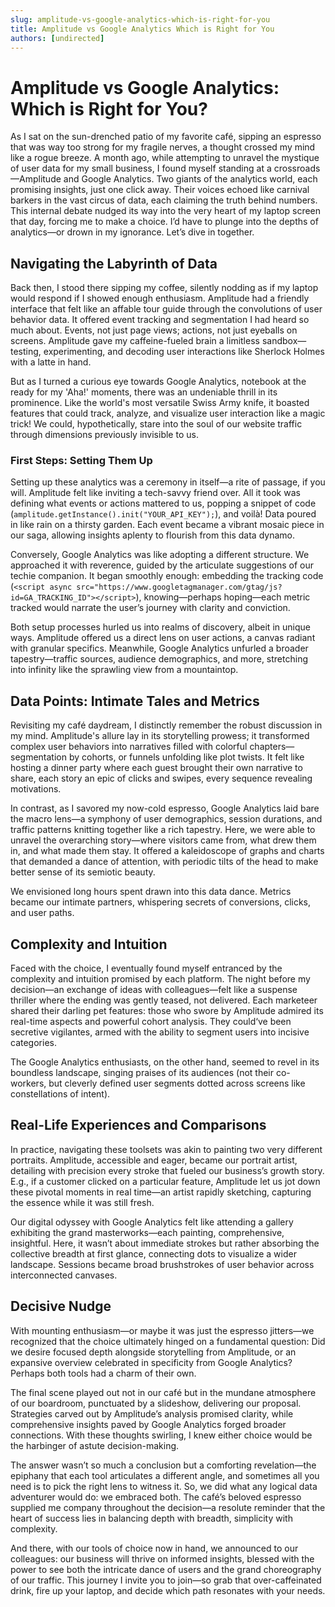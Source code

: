 ```yaml
---
slug: amplitude-vs-google-analytics-which-is-right-for-you
title: Amplitude vs Google Analytics Which is Right for You
authors: [undirected]
---
```



# Amplitude vs Google Analytics: Which is Right for You?

As I sat on the sun-drenched patio of my favorite café, sipping an espresso that was way too strong for my fragile nerves, a thought crossed my mind like a rogue breeze. A month ago, while attempting to unravel the mystique of user data for my small business, I found myself standing at a crossroads—Amplitude and Google Analytics. Two giants of the analytics world, each promising insights, just one click away. Their voices echoed like carnival barkers in the vast circus of data, each claiming the truth behind numbers. This internal debate nudged its way into the very heart of my laptop screen that day, forcing me to make a choice. I’d have to plunge into the depths of analytics—or drown in my ignorance. Let’s dive in together.

## Navigating the Labyrinth of Data

Back then, I stood there sipping my coffee, silently nodding as if my laptop would respond if I showed enough enthusiasm. Amplitude had a friendly interface that felt like an affable tour guide through the convolutions of user behavior data. It offered event tracking and segmentation I had heard so much about. Events, not just page views; actions, not just eyeballs on screens. Amplitude gave my caffeine-fueled brain a limitless sandbox—testing, experimenting, and decoding user interactions like Sherlock Holmes with a latte in hand.

But as I turned a curious eye towards Google Analytics, notebook at the ready for my 'Aha!' moments, there was an undeniable thrill in its prominence. Like the world's most versatile Swiss Army knife, it boasted features that could track, analyze, and visualize user interaction like a magic trick! We could, hypothetically, stare into the soul of our website traffic through dimensions previously invisible to us.

### First Steps: Setting Them Up

Setting up these analytics was a ceremony in itself—a rite of passage, if you will. Amplitude felt like inviting a tech-savvy friend over. All it took was defining what events or actions mattered to us, popping a snippet of code (`amplitude.getInstance().init("YOUR_API_KEY");`), and voilà! Data poured in like rain on a thirsty garden. Each event became a vibrant mosaic piece in our saga, allowing insights aplenty to flourish from this data dynamo.

Conversely, Google Analytics was like adopting a different structure. We approached it with reverence, guided by the articulate suggestions of our techie companion. It began smoothly enough: embedding the tracking code (`<script async src="https://www.googletagmanager.com/gtag/js?id=GA_TRACKING_ID"></script>`), knowing—perhaps hoping—each metric tracked would narrate the user’s journey with clarity and conviction. 

Both setup processes hurled us into realms of discovery, albeit in unique ways. Amplitude offered us a direct lens on user actions, a canvas radiant with granular specifics. Meanwhile, Google Analytics unfurled a broader tapestry—traffic sources, audience demographics, and more, stretching into infinity like the sprawling view from a mountaintop. 

## Data Points: Intimate Tales and Metrics

Revisiting my café daydream, I distinctly remember the robust discussion in my mind. Amplitude's allure lay in its storytelling prowess; it transformed complex user behaviors into narratives filled with colorful chapters—segmentation by cohorts, or funnels unfolding like plot twists. It felt like hosting a dinner party where each guest brought their own narrative to share, each story an epic of clicks and swipes, every sequence revealing motivations.

In contrast, as I savored my now-cold espresso, Google Analytics laid bare the macro lens—a symphony of user demographics, session durations, and traffic patterns knitting together like a rich tapestry. Here, we were able to unravel the overarching story—where visitors came from, what drew them in, and what made them stay. It offered a kaleidoscope of graphs and charts that demanded a dance of attention, with periodic tilts of the head to make better sense of its semiotic beauty.

We envisioned long hours spent drawn into this data dance. Metrics became our intimate partners, whispering secrets of conversions, clicks, and user paths.

## Complexity and Intuition

Faced with the choice, I eventually found myself entranced by the complexity and intuition promised by each platform. The night before my decision—an exchange of ideas with colleagues—felt like a suspense thriller where the ending was gently teased, not delivered. Each marketeer shared their darling pet features: those who swore by Amplitude admired its real-time aspects and powerful cohort analysis. They could‘ve been secretive vigilantes, armed with the ability to segment users into incisive categories.

The Google Analytics enthusiasts, on the other hand, seemed to revel in its boundless landscape, singing praises of its audiences (not their co-workers, but cleverly defined user segments dotted across screens like constellations of intent).

## Real-Life Experiences and Comparisons

In practice, navigating these toolsets was akin to painting two very different portraits. Amplitude, accessible and eager, became our portrait artist, detailing with precision every stroke that fueled our business’s growth story. E.g., if a customer clicked on a particular feature, Amplitude let us jot down these pivotal moments in real time—an artist rapidly sketching, capturing the essence while it was still fresh.

Our digital odyssey with Google Analytics felt like attending a gallery exhibiting the grand masterworks—each painting, comprehensive, insightful. Here, it wasn’t about immediate strokes but rather absorbing the collective breadth at first glance, connecting dots to visualize a wider landscape. Sessions became broad brushstrokes of user behavior across interconnected canvases.

## Decisive Nudge

With mounting enthusiasm—or maybe it was just the espresso jitters—we recognized that the choice ultimately hinged on a fundamental question: Did we desire focused depth alongside storytelling from Amplitude, or an expansive overview celebrated in specificity from Google Analytics? Perhaps both tools had a charm of their own.

The final scene played out not in our café but in the mundane atmosphere of our boardroom, punctuated by a slideshow, delivering our proposal. Strategies carved out by Amplitude’s analysis promised clarity, while comprehensive insights paved by Google Analytics forged broader connections. With these thoughts swirling, I knew either choice would be the harbinger of astute decision-making.

The answer wasn’t so much a conclusion but a comforting revelation—the epiphany that each tool articulates a different angle, and sometimes all you need is to pick the right lens to witness it. So, we did what any logical data adventurer would do: we embraced both. The café’s beloved espresso supplied me company throughout the decision—a resolute reminder that the heart of success lies in balancing depth with breadth, simplicity with complexity.

And there, with our tools of choice now in hand, we announced to our colleagues: our business will thrive on informed insights, blessed with the power to see both the intricate dance of users and the grand choreography of our traffic. This journey I invite you to join—so grab that over-caffeinated drink, fire up your laptop, and decide which path resonates with your needs. 